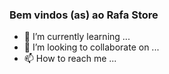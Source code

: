 <b> <h3> Bem vindos (as) ao Rafa Store </h3></b> 

- 🌱 I’m currently learning ...
- 💞️ I’m looking to collaborate on ...
- 📫 How to reach me ...

<!---
rafa3301/rafa3301 is a ✨ special ✨ repository because its `README.md` (this file) appears on your GitHub profile.
You can click the Preview link to take a look at your changes.
--->
